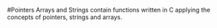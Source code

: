 #Pointers Arrays and Strings
contain functions written in C applying the concepts of pointers, strings and
arrays.